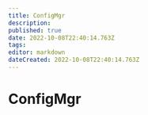 ```yaml
---
title: ConfigMgr
description: 
published: true
date: 2022-10-08T22:40:14.763Z
tags: 
editor: markdown
dateCreated: 2022-10-08T22:40:14.763Z
---
```


# ConfigMgr
